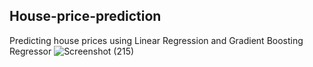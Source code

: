 ## House-price-prediction
Predicting house prices using Linear Regression and Gradient Boosting Regressor
![Screenshot (215)](https://github.com/vaid02/House-price-prediction/assets/122258272/bf730b3d-42fe-431f-994b-0004ad07eb53)
